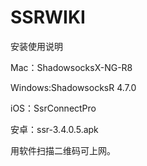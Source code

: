 # SSRWIKI
安装使用说明

Mac：ShadowsocksX-NG-R8

Windows:ShadowsocksR 4.7.0

iOS：SsrConnectPro

安卓：ssr-3.4.0.5.apk

用软件扫描二维码可上网。
